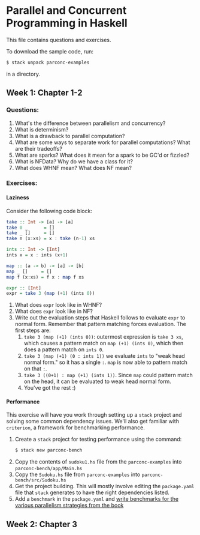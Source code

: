 # Parallel and Concurrent Programming in Haskell

This file contains questions and exercises.

To download the sample code, run:

```bash
$ stack unpack parconc-examples
```

in a directory.

## Week 1: Chapter 1-2

### Questions:

1. What's the difference between parallelism and concurrency?
2. What is determinism?
3. What is a drawback to parallel computation?
5. What are some ways to separate work for parallel computations? What are their tradeoffs?
6. What are sparks? What does it mean for a spark to be GC'd or fizzled?
7. What is NFData? Why do we have a class for it?
8. What does WHNF mean? What does NF mean?

### Exercises:

#### Laziness

Consider the following code block:

```haskell
take :: Int -> [a] -> [a]
take 0 _      = []
take _ []     = []
take n (x:xs) = x : take (n-1) xs

ints :: Int -> [Int]
ints x = x : ints (x+1)

map :: (a -> b) -> [a] -> [b]
map _ []     = []
map f (x:xs) = f x : map f xs

expr :: [Int]
expr = take 3 (map (+1) (ints 0))
```

1. What does `expr` look like in WHNF?
2. What does `expr` look like in NF?
3. Write out the evaluation steps that Haskell follows to evaluate `expr` to normal form. Remember that pattern matching forces evaluation. The first steps are:
    1. `take 3 (map (+1) (ints 0))`: outermost expression is `take 3 xs`, which causes a pattern match on `map (+1) (ints 0)`, which then does a pattern match on `ints 0`.
    2. `take 3 (map (+1) (0 : ints 1))` we evaluate `ints` to "weak head normal form." so it has a single `:`. `map` is now able to pattern match on that `:`.
    3. `take 3 ((0+1) : map (+1) (ints 1))`. Since `map` could pattern match on the head, it can be evaluated to weak head normal form.
    4. You've got the rest :)

#### Performance

This exercise will have you work through setting up a `stack` project and solving some common dependency issues.
We'll also get familiar with `criterion`, a framework for benchmarking performance.

1. Create a `stack` project for testing performance using the command:
    ```bash
    $ stack new parconc-bench
    ```
2. Copy the contents of `sudoku1.hs` file from the `parconc-examples` into `parconc-bench/app/Main.hs`
3. Copy the `Sudoku.hs` file from `parconc-examples` into `parconc-bench/src/Sudoku.hs`
4. Get the project building. This will mostly involve editing the `package.yaml` file that `stack` generates to have the right dependencies listed.
5. Add a `benchmark` in the `package.yaml` and [write benchmarks for the various parallelism strategies from the book](http://www.serpentine.com/criterion/tutorial.html)

## Week 2: Chapter 3


